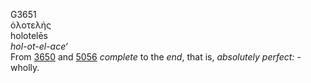<body>
  <p>G3651<br>  ὁλοτελής  <br> holotelēs  <br><i>hol-ot-el-ace‘ </i><br>From <a href="g3650.htm">3650</a> and <a href="g5056.htm">5056</a>  <i>complete</i> to the <i>end</i>, that is, <i>absolutely</i> <i>perfect:</i> - wholly.<br></p>
 </body>
